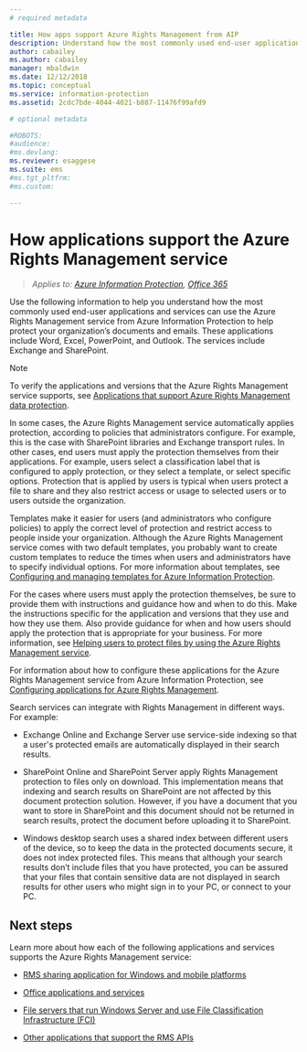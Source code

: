 ```yaml
---
# required metadata

title: How apps support Azure Rights Management from AIP
description: Understand how the most commonly used end-user applications (such as the Office applications, Word, Excel, PowerPoint, and Outlook) and services (such as Exchange and SharePoint) can use the Azure Rights Management service from Azure Information Protection to help protect your organization's documents and emails. 
author: cabailey
ms.author: cabailey
manager: mbaldwin
ms.date: 12/12/2018
ms.topic: conceptual
ms.service: information-protection
ms.assetid: 2cdc7bde-4044-4021-b887-11476f99afd9

# optional metadata

#ROBOTS:
#audience:
#ms.devlang:
ms.reviewer: esaggese
ms.suite: ems
#ms.tgt_pltfrm:
#ms.custom:

---
```


# How applications support the Azure Rights Management service

>*Applies to: [Azure Information Protection](https://azure.microsoft.com/pricing/details/information-protection), [Office 365](https://download.microsoft.com/download/E/C/F/ECF42E71-4EC0-48FF-AA00-577AC14D5B5C/Azure_Information_Protection_licensing_datasheet_EN-US.pdf)*

Use the following information to help you understand how the most commonly used end-user applications and services can use the Azure Rights Management service from Azure Information Protection to help protect your organization’s documents and emails. These applications include Word, Excel, PowerPoint, and Outlook. The services include Exchange and SharePoint.

> [!NOTE]
> To verify the applications and versions that the Azure Rights Management service supports, see [Applications that support Azure Rights Management data protection](./requirements-applications.md).

In some cases, the Azure Rights Management service automatically applies protection, according to policies that administrators configure. For example, this is the case with SharePoint libraries and Exchange transport rules. In other cases, end users must apply the protection themselves from their applications. For example, users select a classification label that is configured to apply protection, or they select a template, or select specific options. Protection that is applied by users is typical when users protect a file to share and they also restrict access or usage to selected users or to users outside the organization.

Templates make it easier for users (and administrators who configure policies) to apply the correct level of protection and restrict access to people inside your organization. Although the Azure Rights Management service comes with two default templates, you probably want to create custom templates to reduce the times when users and administrators have to specify individual options. For more information about templates, see [Configuring and managing templates for Azure Information Protection](configure-policy-templates.md).

For the cases where users must apply the protection themselves, be sure to provide them with instructions and guidance how and when to do this. Make the instructions specific for the application and versions that they use and how they use them. Also provide guidance for when and how users should apply the protection that is appropriate for your business. For more information, see [Helping users to protect files by using the Azure Rights Management service](help-users.md).

For information about how to configure these applications for the Azure Rights Management service from Azure Information Protection, see [Configuring applications for Azure Rights Management](configure-applications.md).

Search services can integrate with Rights Management in different ways. For example: 

- Exchange Online and Exchange Server use service-side indexing so that a user's protected emails are automatically displayed in their search results. 

- SharePoint Online and SharePoint Server apply Rights Management protection to files only on download. This implementation means that indexing and search results on SharePoint are not affected by this document protection solution. However, if you have a document that you want to store in SharePoint and this document should not be returned in search results, protect the document before uploading it to SharePoint.

- Windows desktop search uses a shared index between different users of the device, so to keep the data in the protected documents secure, it does not index protected files. This means that although your search results don’t include files that you have protected, you can be assured that your files that contain sensitive data are not displayed in search results for other users who might sign in to your PC, or connect to your PC. 

## Next steps

Learn more about how each of the following applications and services supports the Azure Rights Management service:

-   [RMS sharing application for Windows and mobile platforms](sharing-app-support.md)

-   [Office applications and services](office-apps-services-support.md)

-   [File servers that run Windows Server and use File Classification Infrastructure (FCI)](file-server-support.md)

-   [Other applications that support the RMS APIs](api-support.md)

